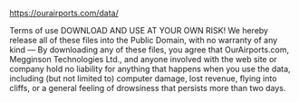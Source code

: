 https://ourairports.com/data/

Terms of use
DOWNLOAD AND USE AT YOUR OWN RISK! We hereby release all of these files into the Public Domain, with no warranty of any kind — By downloading any of these files, you agree that OurAirports.com, Megginson Technologies Ltd., and anyone involved with the web site or company hold no liability for anything that happens when you use the data, including (but not limited to) computer damage, lost revenue, flying into cliffs, or a general feeling of drowsiness that persists more than two days.
